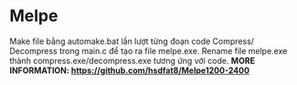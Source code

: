 # Melpe
Make file bằng automake.bat lần lượt từng đoạn code Compress/ Decompress trong main.c để tạo ra file melpe.exe. Rename file melpe.exe thành compress.exe/decompress.exe tương ứng với code.
**MORE INFORMATION: https://github.com/hsdfat8/Melpe1200-2400**

